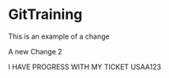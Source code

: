 # GitTraining

This is an example of a change

A new Change 2

I HAVE PROGRESS WITH MY TICKET USAA123
